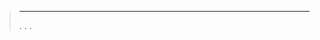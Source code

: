 
>****
>. . .
> [](https://market.jeedom.com/index.php?v=d&p=market&type=plugin&categorie=lorapayload) 


